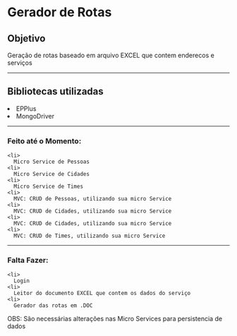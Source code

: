 <h1>
  Gerador de Rotas
  </h1>
  
  <h2>Objetivo</h2>
  <p>Geração de rotas baseado em arquivo EXCEL que contem enderecos e serviços</p>
  
  <hr>
 
  <h2>Bibliotecas utilizadas</h2>
  
  <li>
    EPPlus
  <li>
    MongoDriver
 
  <hr>
        
        
  <h3>
    Feito até o Momento:
    </h3>
    
    <li>
      Micro Service de Pessoas
    <li>
      Micro Service de Cidades
    <li>
      Micro Service de Times
    <li>
      MVC: CRUD de Pessoas, utilizando sua micro Service
    <li>
      MVC: CRUD de Cidades, utilizando sua micro Service
    <li>
      MVC: CRUD de Cidades, utilizando sua micro Service
    <li>
      MVC: CRUD de Times, utilizando sua micro Service
    
  <hr>
  
<h3>
    Falta Fazer:
  </h3>
      
    <li>
      Login
    <li>
      Leitor do documento EXCEL que contem os dados do serviço
    <li>
      Gerador das rotas em .DOC

OBS: São necessárias alterações nas Micro Services para persistencia de dados 
      
    
